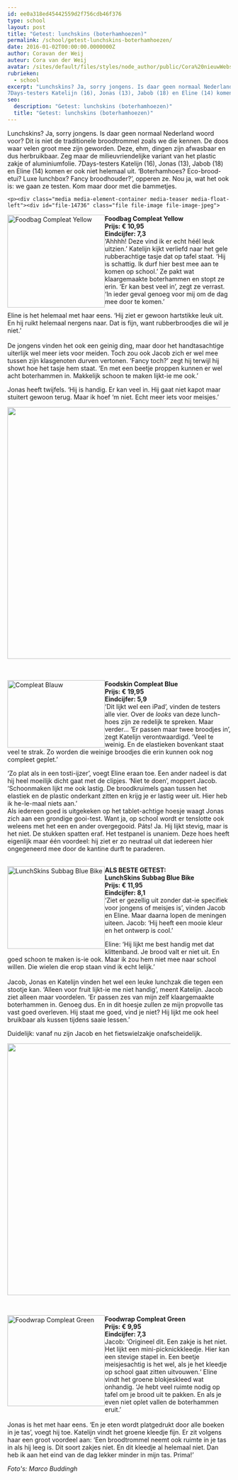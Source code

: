 ```yaml
---
id: ee0a318ed45442559d2f756cdb46f376
type: school
layout: post
title: "Getest: lunchskins (boterhamhoezen)"
permalink: /school/getest-lunchskins-boterhamhoezen/
date: 2016-01-02T00:00:00.0000000Z
author: Coravan der Weij
auteur: Cora van der Weij
avatar: /sites/default/files/styles/node_author/public/Cora%20nieuwWebsite.jpg?itok=_QH_WbXZ
rubrieken:
  - school
excerpt: "Lunchskins? Ja, sorry jongens. Is daar geen normaal Nederland woord voor? Dit is niet de traditionele broodtrommel zoals we die kennen. De doos waar velen groot mee zijn geworden. Deze, ehm, dingen zijn afwasbaar en dus herbruikbaar. Zeg maar de milieuvriendelijke variant van het plastic zakje of aluminiumfolie.
7Days-testers Katelijn (16), Jonas (13), Jabob (18) en Eline (14) komen er ook niet helemaal uit. ‘Boterhamhoes? Eco-brood-etui? Luxe lunchbox? Fancy broodhouder?’, opperen ze. Nou ja, wat het ook is: we gaan ze testen. Kom maar door met die bammetjes.  "
seo:
  description: "Getest: lunchskins (boterhamhoezen)"
  title: "Getest: lunchskins (boterhamhoezen)"
---
```

Lunchskins? Ja, sorry jongens. Is daar geen normaal Nederland woord voor? Dit is niet de traditionele broodtrommel zoals we die kennen. De doos waar velen groot mee zijn geworden. Deze, ehm, dingen zijn afwasbaar en dus herbruikbaar. Zeg maar de milieuvriendelijke variant van het plastic zakje of aluminiumfolie.
7Days-testers Katelijn (16), Jonas (13), Jabob (18) en Eline (14) komen er ook niet helemaal uit. ‘Boterhamhoes? Eco-brood-etui? Luxe lunchbox? Fancy broodhouder?’, opperen ze. Nou ja, wat het ook is: we gaan ze testen. Kom maar door met die bammetjes.  

    <p><div class="media media-element-container media-teaser media-float-left"><div id="file-14736" class="file file-image file-image-jpeg">

        
  
  <div class="content">
    <a href="/files/001broodtrmlcompleatgeel0295-kleinjpg"><img alt="Foodbag Compleat Yellow" title="Marco Buddingh" height="209" width="220" style="width: 220px; height: 209px; float: left;" class="media-element file-teaser" src="/sites/default/files/styles/medium/public/001_Broodtrml_Compleat_Geel_0295-klein.jpg?itok=oTZAmNVf"></a>  </div>

  
</div>
</div><strong>Foodbag Compleat Yellow</strong><br><strong>Prijs: € 10,95<br>Eindcijfer: 7,3</strong><br>‘Ahhhh! Deze vind ik er echt héél leuk uitzien.’ Katelijn kijkt verliefd naar het gele rubberachtige tasje dat op tafel staat. ‘Hij is schattig. Ik durf hier best mee aan te komen op school.’ Ze pakt wat klaargemaakte boterhammen en stopt ze erin. ‘Er kan best veel in’, zegt ze verrast. ‘In ieder geval genoeg voor mij om de dag mee door te komen.’
<p>Eline is het helemaal met haar eens. ‘Hij ziet er gewoon hartstikke leuk uit. En hij ruikt helemaal nergens naar. Dat is fijn, want rubberbroodjes die wil je niet.’<br><br>De jongens vinden het ook een geinig ding, maar door het handtasachtige uiterlijk wel meer iets voor meiden. Toch zou ook Jacob zich er wel mee tussen zijn klasgenoten durven vertonen. ‘Fancy toch?’ zegt hij terwijl hij showt hoe het tasje hem staat. ‘En met een beetje proppen kunnen er wel acht boterhammen in. Makkelijk schoon te maken lijkt-ie me ook.’</p>
<p>Jonas heeft twijfels. ‘Hij is handig. Er kan veel in. Hij gaat niet kapot maar stuitert gewoon terug. Maar ik hoef ‘m niet. Echt meer iets voor meisjes.’</p>
<p><div class="media media-element-container media-default"><div id="file-14745" class="file file-image file-image-jpeg">

        
  
  <div class="content">
    <img title="Foto Marco Buddingh" height="567" width="850" style="font-size: 13.008px; line-height: 20.0063px;" class="media-element file-default" src="/sites/default/files/IMG_0607-klein_0.jpg" alt="">  </div>

  
</div>
</div><br> 
<p><div class="media media-element-container media-teaser media-float-left"><div id="file-14737" class="file file-image file-image-jpeg">

        
  
  <div class="content">
    <a href="/files/004broodtrmlcompleatblauw0287-kleinjpg"><img alt="Compleat Blauw" title="Marco Buddingh" height="152" width="220" style="width: 220px; height: 152px; float: left;" class="media-element file-teaser" src="/sites/default/files/styles/medium/public/004_Broodtrml_Compleat_Blauw_0287-klein.jpg?itok=XnaHsRDG"></a>  </div>

  
</div>
</div><strong>Foodskin Compleat Blue</strong><br><strong>Prijs: € 19,95<br>Eindcijfer: 5,9</strong><br>‘Dit lijkt wel een iPad’, vinden de testers alle vier. Over de<em> looks</em> van deze lunch-hoes zijn ze redelijk te spreken. Maar verder… ‘Er passen maar twee broodjes in’, zegt Katelijn verontwaardigd. ‘Veel te weinig. En de elastieken bovenkant staat veel te strak. Zo worden die weinige broodjes die erin kunnen ook nog compleet geplet.’
<p>‘Zo plat als in een tosti-ijzer’, voegt Eline eraan toe. Een ander nadeel is dat hij heel moeilijk dicht gaat met de clipjes. ‘Niet te doen’, moppert Jacob. ‘Schoonmaken lijkt me ook lastig. De broodkruimels gaan tussen het elastiek en de plastic onderkant zitten en krijg je er lastig weer uit. Hier heb ik he-le-maal niets aan.’<br>Als iedereen goed is uitgekeken op het tablet-achtige hoesje waagt Jonas zich aan een grondige gooi-test. Want ja, op school wordt er tenslotte ook weleens met het een en ander overgegooid. Páts! Ja. Hij lijkt stevig, maar is het niet. De stukken spatten eraf. Het testpanel is unaniem. Deze hoes heeft eigenlijk maar één voordeel: hij ziet er zo neutraal uit dat iedereen hier ongegeneerd mee door de kantine durft te paraderen.<br><br><div class="media media-element-container media-teaser media-float-left"><div id="file-14738" class="file file-image file-image-jpeg">

        
  
  <div class="content">
    <a href="/files/003broodtrmllunchskins0290-kleinjpg"><img alt="LunchSkins Subbag Blue Bike" title="Foto Marco Buddingh" height="186" width="220" style="width: 220px; height: 186px; float: left;" class="media-element file-teaser" src="/sites/default/files/styles/medium/public/003_Broodtrml_Lunchskins_0290-klein.jpg?itok=GJaldy3q"></a>  </div>

  
</div>
</div><strong>ALS BESTE GETEST:</strong><br><strong>LunchSkins Subbag Blue Bike</strong><br><strong>Prijs: € 11,95<br>Eindcijfer: 8,1</strong><br>‘Ziet er gezellig uit zonder dat-ie specifiek voor jongens of meisjes is’, vinden Jacob en Eline. Maar daarna lopen de meningen uiteen. Jacob: ‘Hij heeft een mooie kleur en het ontwerp is cool.’
<p>Eline: ‘Hij lijkt me best handig met dat klittenband. Je brood valt er niet uit. En goed schoon te maken is-ie ook. Maar ik zou hem niet mee naar school willen. Die wielen die erop staan vind ik echt lelijk.’<br><br>Jacob, Jonas en Katelijn vinden het wel een leuke lunchzak die tegen een stootje kan. ‘Alleen voor fruit lijkt-ie me niet handig’, meent Katelijn. Jacob ziet alleen maar voordelen. ‘Er passen zes van mijn zelf klaargemaakte boterhammen in. Genoeg dus. En in dit hoesje zullen ze mijn propvolle tas vast goed overleven. Hij staat me goed, vind je niet? Hij lijkt me ook heel bruikbaar als kussen tijdens saaie lessen.’</p>
<p>Duidelijk: vanaf nu zijn Jacob en het fietswielzakje onafscheidelijk.</p>
<p><div class="media media-element-container media-default"><div id="file-14747" class="file file-image file-image-jpeg">

        
  
  <div class="content">
    <img title="Foto Marco Buddingh" height="567" width="850" style="font-size: 13.008px; line-height: 20.0063px;" class="media-element file-default" src="/sites/default/files/IMG_0623-klein.jpg" alt="">  </div>

  
</div>
</div>
<p><br><div class="media media-element-container media-teaser media-float-left"><div id="file-14740" class="file file-image file-image-jpeg">

        
  
  <div class="content">
    <a href="/files/002broodtrmlcompleatgroen0293-kleinjpg"><img alt="Foodwrap Compleat Green" title="Foto Marco Buddingh" height="205" width="220" style="width: 220px; height: 205px; float: left;" class="media-element file-teaser" src="/sites/default/files/styles/medium/public/002_Broodtrml_Compleat_Groen_0293-klein.jpg?itok=TeWuWnhY"></a>  </div>

  
</div>
</div><strong>Foodwrap Compleat Green</strong><br><strong>Prijs: € 9,95<br>Eindcijfer: 7,3</strong><br>Jacob: ‘Origineel dit. Een zakje is het niet. Het lijkt een mini-picknickkleedje. Hier kan een stevige stapel in. Een beetje meisjesachtig is het wel, als je het kleedje op school gaat zitten uitvouwen.‘ Eline vindt het groene blokjeskleed wat onhandig. ‘Je hebt veel ruimte nodig op tafel om je brood uit te pakken. En als je even niet oplet vallen de boterhammen eruit.’<br><br>Jonas is het met haar eens. ‘En je eten wordt platgedrukt door alle boeken in je tas’, voegt hij toe. Katelijn vindt het groene kleedje fijn. Er zit volgens haar een groot voordeel aan: ‘Een broodtrommel neemt ook ruimte in je tas in als hij leeg is. Dit soort zakjes niet. En dit kleedje al helemaal niet. Dan heb ik aan het eind van de dag lekker minder in mijn tas. Prima!’
<p><em>Foto's: Marco Buddingh</em></p>
<p> </p>  
